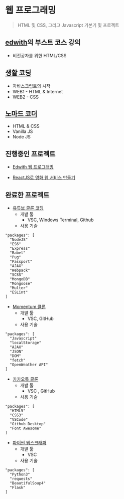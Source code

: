 # 웹 프로그래밍
> HTML 및 CSS, 그리고 Javascript 기본기 및 프로젝트<br>

## [edwith](https://www.edwith.org/)의 부스트 코스 강의<br>
- 비전공자를 위한 HTML/CSS

## [생활 코딩](https://opentutorials.org/course/3083)
- 자바스크립트의 시작 
- WEB1 - HTML & Internet
- WEB2 - CSS

## [노마드 코더](https://nomadcoders.co/roadmap)
- HTML & CSS
- Vanilla JS
- Node JS

## 진행중인 프로젝트
- [Edwith 웹 프로그래밍](https://www.boostcourse.org/web316/notices/12690) 

- [ReactJS로 영화 웹 서비스 만들기]() 
## 완료한 프로젝트
- [유튜브 클론 코딩](https://github.com/Park-Seung-Hun/webTube-2021)
  - 개발 툴
      - VSC, Windows Terminal, Github
  - 사용 기술
```
"packages": [
  "NodeJS"
  "ES6"
  "Express"
  "Babel"
  "Pug"
  "Passport"
  "AJAX"
  "Webpack"
  "SCSS"
  "MongoDB"
  "Mongoose"
  "Multer"
  "ESLint"
]
 ```
- [Momentum 클론](https://github.com/Park-Seung-Hun/momentum_clone-2021)
  - 개발 툴
      - VSC, GitHub
  - 사용 기술
```
"packages": [
  "Javascript"
  "localStorage"
  "AJAX"
  "JSON"
  "DOM"
  "fetch"
  "OpenWeather API"
]
```
- [카카오톡 클론](https://github.com/Park-Seung-Hun/kokoa_clone-2021)
  - 개발 툴
      - VSC , GitHub
  - 사용 기술
```
"packages": [
  "HTML5"
  "CSS3"
  "VSCode"
  "Github Desktop"
  "Font Awesome"
]
```
- [파이썬 웹스크래퍼](https://github.com/Park-Seung-Hun/webScraper-2021)
  - 개발 툴
      - VSC 
  - 사용 기술
```
"packages": [
  "Python3"
  "requests"
  "BeautifulSoup4"
  "Flask"
]
```
 
